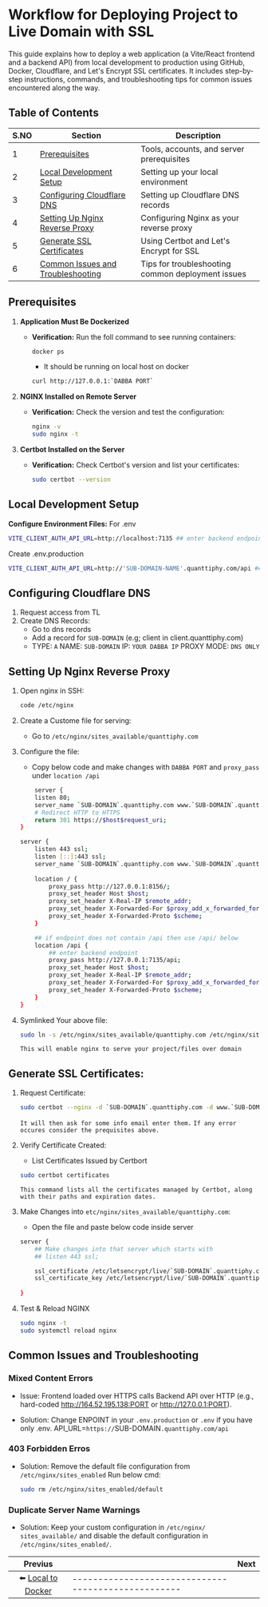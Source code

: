 ﻿# Workflow for Deploying Project to Live Domain with SSL

This guide explains how to deploy a web application (a Vite/React frontend and a backend API) from local development to production using GitHub, Docker, Cloudflare, and Let's Encrypt SSL certificates. It includes step-by-step instructions, commands, and troubleshooting tips for common issues encountered along the way.


## Table of Contents

| S.NO | Section                                                                  | Description                                                       |
|------|--------------------------------------------------------------------------|-------------------------------------------------------------------|
| 1    | [Prerequisites](#prerequisites)                                          | Tools, accounts, and server prerequisites                         |
| 2    | [Local Development Setup](#local-development-setup)                      | Setting up your local environment                                 |
| 3    | [Configuring Cloudflare DNS](#configuring-cloudflare-dns)                  | Setting up Cloudflare DNS records                                 |
| 4    | [Setting Up Nginx Reverse Proxy](#setting-up-nginx-reverse-proxy) | Configuring Nginx as your reverse proxy                           |
| 5    | [Generate SSL Certificates](#generate-ssl-certificates) | Using Certbot and Let's Encrypt for SSL                           |
| 6    | [Common Issues and Troubleshooting](#common-issues-and-troubleshooting)    | Tips for troubleshooting common deployment issues                 |


## Prerequisites

1. **Application Must Be Dockerized**    
   - **Verification:** Run the foll command to see running containers:
     ```bash
     docker ps
     ```
     - It should be running on local host on docker
     ```bash
     curl http://127.0.0.1:`DABBA PORT`
     ```

2. **NGINX Installed on Remote Server**    
   - **Verification:** Check the version and test the configuration:
     ```bash
     nginx -v
     sudo nginx -t
     ```

3. **Certbot Installed on the Server**  
   - **Verification:** Check Certbot's version and list your certificates:
     ```bash
     sudo certbot --version
     ```


## Local Development Setup

 **Configure Environment Files:**
   For .env 
   ```bash
   VITE_CLIENT_AUTH_API_URL=http://localhost:7135 ## enter backend endpoint (e.g; 124.12.135.128:7135)
   ```

   Create .env.production 
   ```bash
   VITE_CLIENT_AUTH_API_URL=http://'SUB-DOMAIN-NAME'.quanttiphy.com/api ## SUB-DOMAIN your CloudFlare DNS Name (e.g; 'client' in client.quanttiphy.com)
   ```


## Configuring Cloudflare DNS

1. Request access from TL
2. Create DNS Records:
    - Go to dns records 
    - Add a record for `SUB-DOMAIN` (e.g; client in client.quanttiphy.com)
    - TYPE: `A` NAME: `SUB-DOMAIN` IP: `YOUR DABBA IP` PROXY MODE: `DNS ONLY`


## Setting Up Nginx Reverse Proxy

1. Open nginx in SSH:
    ```bash
    code /etc/nginx
    ```
2. Create a Custome file for serving:
     - Go to `/etc/nginx/sites_available/quanttiphy.com`

3. Configure the file: 
   - Copy below code and make changes with `DABBA PORT` and `proxy_pass` under `location /api`
    ```bash
        server {
        listen 80;
        server_name `SUB-DOMAIN`.quanttiphy.com www.`SUB-DOMAIN`.quanttiphy.com;
        # Redirect HTTP to HTTPS
        return 301 https://$host$request_uri;
    }

    server {
        listen 443 ssl;
        listen [::]:443 ssl;
        server_name `SUB-DOMAIN`.quanttiphy.com www.`SUB-DOMAIN`.quanttiphy.com;
        
        location / {
            proxy_pass http://127.0.0.1:8156/;
            proxy_set_header Host $host;
            proxy_set_header X-Real-IP $remote_addr;
            proxy_set_header X-Forwarded-For $proxy_add_x_forwarded_for;
            proxy_set_header X-Forwarded-Proto $scheme;
        }

        ## if endpoint does not contain /api then use /api/ below
        location /api {
            ## enter backend endpoint
            proxy_pass http://127.0.0.1:7135/api; 
            proxy_set_header Host $host;
            proxy_set_header X-Real-IP $remote_addr;
            proxy_set_header X-Forwarded-For $proxy_add_x_forwarded_for;
            proxy_set_header X-Forwarded-Proto $scheme;
        }
    }
    ```

4. Symlinked Your above file:
    ```bash
    sudo ln -s /etc/nginx/sites_available/quanttiphy.com /etc/nginx/sites_enabled/quanttiphy.com
    ```
    
    `This will enable nginx to serve your project/files over domain`



## Generate SSL Certificates:

1. Request Certificate:
    ```bash
    sudo certbot --nginx -d `SUB-DOMAIN`.quanttiphy.com -d www.`SUB-DOMAIN`.quanttiphy.com
    ```
    `It will then ask for some info email enter them.`
    `If any error occures consider the prequisites above.`

2. Verify Certificate Created: 
    - List Certificates Issued by Certbort
    ```bash
    sudo certbot certificates
    ```
    `This command lists all the certificates managed by Certbot, along with their paths and expiration dates.`

3. Make Changes into `etc/nginx/sites_available/quanttiphy.com`:
    - Open the file and paste below code inside server

    ```bash
    server {
        ## Make changes into that server which starts with
        ## listen 443 ssl;

        ssl_certificate /etc/letsencrypt/live/`SUB-DOMAIN`.quanttiphy.com/fullchain.pem;
        ssl_certificate_key /etc/letsencrypt/live/`SUB-DOMAIN`.quanttiphy.com/privkey.pem;
        
    }
    ```

4. Test & Reload NGINX
    ```bash
    sudo nginx -t
    sudo systemctl reload nginx
    ```



## Common Issues and Troubleshooting

### Mixed Content Errors
    
- Issue: Frontend loaded over HTTPS calls Backend API over HTTP (e.g., hard-coded http://164.52.195.138:PORT or http://127.0.0.1:PORT).

- Solution: Change ENPOINT in your `.env.production` or `.env` if you have only .env. API_URL=`https://`SUB-DOMAIN`.quanttiphy.com/api`

### 403 Forbidden Erros

- Solution: Remove the default file configuration from `/etc/nginx/sites_enabled` Run below cmd:
    ```bash
    sudo rm /etc/nginx/sites_enabled/default
    ```

### Duplicate Server Name Warnings

- Solution: Keep your custom configuration in `/etc/nginx/ sites_available/` and disable the default configuration in `/etc/nginx/sites_enabled/`.


 | Previus |  | Next |
|:-----:|----------|-------------|
| ⬅️ [Local to Docker](Local-To-Docker.md) | --------------------------------------------------- |  |